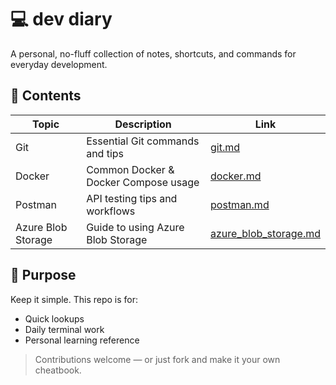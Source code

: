 # 💻 dev diary

A personal, no-fluff collection of notes, shortcuts, and commands for everyday development.

## 📘 Contents

| Topic       | Description                          | Link            |
|-------------|--------------------------------------|-----------------|
| Git         | Essential Git commands and tips      | [git.md](git.md) |
| Docker      | Common Docker & Docker Compose usage | [docker.md](docker.md) |
| Postman     | API testing tips and workflows       | [postman.md](postman.md) |
| Azure Blob Storage   | Guide to using Azure Blob Storage | [azure_blob_storage.md](azure_blob_storage.md) |

## 📌 Purpose

Keep it simple. This repo is for:
- Quick lookups
- Daily terminal work
- Personal learning reference

> Contributions welcome — or just fork and make it your own cheatbook.
